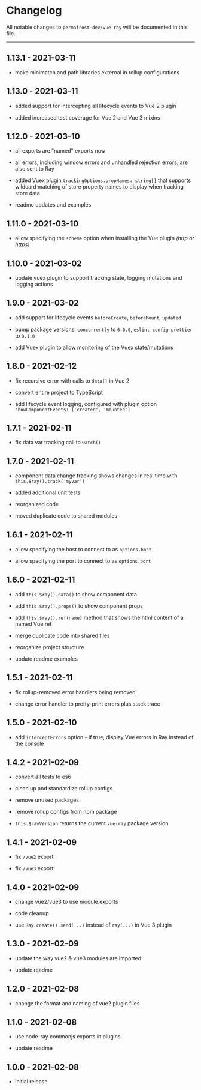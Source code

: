 # Changelog

All notable changes to `permafrost-dev/vue-ray` will be documented in this file.

---

## 1.13.1 - 2021-03-11

- make minimatch and path libraries external in rollup configurations

## 1.13.0 - 2021-03-11

- added support for intercepting all lifecycle events to Vue 2 plugin

- added increased test coverage for Vue 2 and Vue 3 mixins

## 1.12.0 - 2021-03-10

- all exports are "named" exports now

- all errors, including window errors and unhandled rejection errors, are also sent to Ray

- added Vuex plugin `trackingOptions.propNames: string[]` that supports wildcard matching of store property names to display when tracking store data

- readme updates and examples

## 1.11.0 - 2021-03-10

- allow specifying the `scheme` option when installing the Vue plugin _(http or https)_

## 1.10.0 - 2021-03-02

- update vuex plugin to support tracking state, logging mutations and logging actions

## 1.9.0 - 2021-03-02

- add support for lifecycle events `beforeCreate`, `beforeMount`, `updated`

- bump package versions: `concurrently` to `6.0.0`, `eslint-config-prettier` to `8.1.0`

- add Vuex plugin to allow monitoring of the Vuex state/mutations

## 1.8.0 - 2021-02-12

- fix recursive error with calls to `data()` in Vue 2

- convert entire project to TypeScript

- add lifecycle event logging, configured with plugin option `showComponentEvents: ['created', 'mounted']`

## 1.7.1 - 2021-02-11

- fix data var tracking call to `watch()`

## 1.7.0 - 2021-02-11

- component data change tracking shows changes in real time with `this.$ray().track('myvar')`

- added additional unit tests

- reorganized code

- moved duplicate code to shared modules

## 1.6.1 - 2021-02-11

- allow specifying the host to connect to as `options.host`

- allow specifying the port to connect to as `options.port`

## 1.6.0 - 2021-02-11

- add `this.$ray().data()` to show component data

- add `this.$ray().props()` to show component props

- add `this.$ray().ref(name)` method that shows the html content of a named Vue ref

- merge duplicate code into shared files

- reorganize project structure

- update readme examples

## 1.5.1 - 2021-02-11

- fix rollup-removed error handlers being removed

- change error handler to pretty-print errors plus stack trace


## 1.5.0 - 2021-02-10

- add `interceptErrors` option - if true, display Vue errors in Ray instead of the console

## 1.4.2 - 2021-02-09

- convert all tests to es6

- clean up and standardize rollup configs

- remove unused packages

- remove rollup configs from npm package

- `this.$rayVersion` returns the current `vue-ray` package version

## 1.4.1 - 2021-02-09

- fix `/vue2` export

- fix `/vue3` export

## 1.4.0 - 2021-02-09

- change vue2/vue3 to use module.exports

- code cleanup

- use `Ray.create().send(...)` instead of `ray(...)` in Vue 3 plugin

## 1.3.0 - 2021-02-09

- update the way vue2 & vue3 modules are imported

- update readme

## 1.2.0 - 2021-02-08

- change the format and naming of vue2 plugin files

## 1.1.0 - 2021-02-08

- use node-ray commonjs exports in plugins

- update readme

## 1.0.0 - 2021-02-08

- initial release
